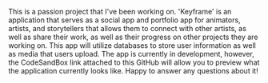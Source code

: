 This is a passion project that I've been working on. 'Keyframe' is an application that serves as a social app and portfolio app for animators, artists, and storytellers that allows them to connect with other artists, as well as share their work, as well as their progress on other projects they are working on. This app will utilize databases to store user information as well as media that users upload. The app is currently in development, however, the CodeSandBox link attached to this GitHub will allow you to preview what the application currently looks like. Happy to answer any questions about it!
